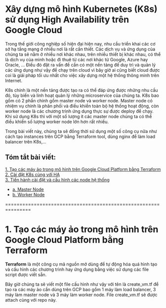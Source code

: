 # Xây dựng mô hình Kubernetes (K8s) sử dụng High Availability trên Google Cloud  

Trong thế giới công nghiệp số hiện đại hiện nay, nhu cầu triển khai các cơ sở hạ tầng mạng ở nhiều nơi là rất cần thiết. Các dịch vụ và ứng dụng của chúng ta sẽ nằm ở nhiều nơi khác nhau, trên nhiều thiết bị khác nhau, có thể là dịch vụ của mình hoặc đi thuê từ các nơi khác từ Google, Azure hay Oracle, ... Điều đó đặt ra vấn đề cần có một nền tảng để duy trì và quản lý các ứng dụng như vậy để chạy trên cloud vì bây giờ ai cũng biết cloud được coi là giải pháp tối ưu nhất cho việc xây dựng một hệ thống thông minh trên Internet.  

K8s chính là một nền tảng được tạo ra có thể đáp ứng được những nhu cầu đó, tùy biến và linh hoạt quản lý những microservice của chúng ta. K8s bao gồm có 2 phần chính gồm master node và worker node. Master node có nhiệm vụ chính là phân phối và điều khiển toàn bộ hệ thống hoạt động, còn worker node là các chương trình ứng dụng thực sự được deploy để chạy. Khi sử dụng K8s thì với một số lượng ít các master node chúng ta có thể điều khiển số lượng worker node lớn hơn rất nhiều.

Trong bài viết này, chúng ta sẽ đồng thời sử dụng một số công cụ nữa như cách tạo instances trên GCP bằng Terraform tool, dùng nginx để làm load balancer trên K8s,...

## Tóm tắt bài viết:  

[1. Tạo các máy ảo trong mô hình trên Google Cloud Platform bằng Terraform ](#createvm)  
[2. Cài đặt K8s cùng với HA ](#k8s)   
[3. Tiến hành cài đặt và cấu hình các node hệ thống](#installandconfigure)
- [a. Master Node](#masternode)  
- [b. Worker Node](#workernode)  

===============================================================  

<a name="createvm"></a>  
# 1. Tạo các máy ảo trong mô hình trên Google Cloud Platform bằng Terraform  

**Terraform** là một công cụ mã nguồn mở dùng để tự động hóa quá hình tạo và cấu hình các chương trình hay ứng dụng bằng việc sử dụng các file script được viết sẵn.  

Bây giờ chúng ta sẽ viết một file cấu hình như vậy với tên là create_vm.tf để tạo ra các máy ảo cần dùng trên GCP bao gồm 1 máy làm load balancer, 3 máy làm master node và 3 máy làm worker node. File create_vm.tf sẽ được attach cùng với repo này.  
  
<script src="https://gist.github.com/shhv212/ec2ed99b502deae4c847189ec43d287f.js?file=afile" type="text/javascript" />  












